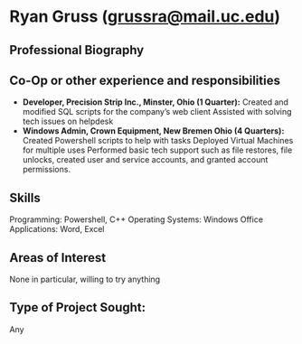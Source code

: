 # Ryan Gruss (grussra@mail.uc.edu)
## Professional Biography


## Co-Op or other experience and responsibilities

 

- **Developer, Precision Strip Inc., Minster, Ohio (1 Quarter):**
Created and modified SQL scripts for the company’s web client
Assisted with solving tech issues on helpdesk
- **Windows Admin, Crown Equipment, New Bremen Ohio (4 Quarters):**
Created Powershell scripts to help with tasks
Deployed Virtual Machines for multiple uses
Performed basic tech support such as file restores, file unlocks, created user and service accounts, and granted account permissions.


## Skills
Programming: Powershell, C++
Operating Systems: Windows
Office Applications: Word, Excel
 

## Areas of Interest

None in particular, willing to try anything
 

## Type of Project Sought:

Any
